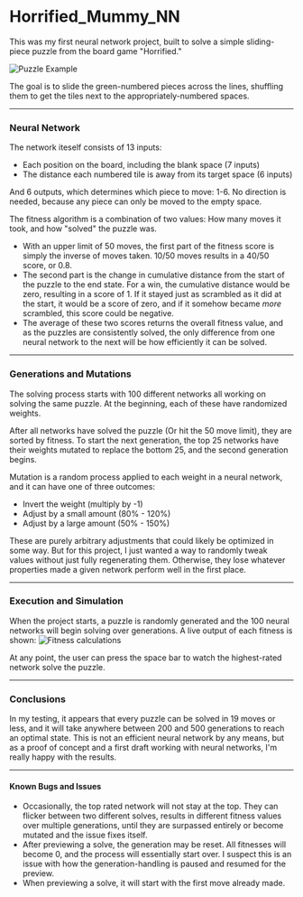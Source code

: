 # Horrified_Mummy_NN

This was my first neural network project, built to solve a simple sliding-piece puzzle from the board game "Horrified."

![Puzzle Example](https://user-images.githubusercontent.com/6518580/162818854-8a637bfc-b08d-4901-84b3-36c2d5423890.png)

The goal is to slide the green-numbered pieces across the lines, shuffling them to get the tiles next to the appropriately-numbered spaces.

---

### Neural Network

The network iteself consists of 13 inputs:
- Each position on the board, including the blank space (7 inputs)
- The distance each numbered tile is away from its target space (6 inputs)

And 6 outputs, which determines which piece to move: 1-6. No direction is needed, because any piece can only be moved to the empty space.

The fitness algorithm is a combination of two values: How many moves it took, and how "solved" the puzzle was.
- With an upper limit of 50 moves, the first part of the fitness score is simply the inverse of moves taken. 10/50 moves results in a 40/50 score, or 0.8.
- The second part is the change in cumulative distance from the start of the puzzle to the  end state. For a win, the cumulative distance would be zero, resulting in a score of 1. If it stayed just as scrambled as it did at the start, it would be a score of zero, and if it somehow became _more_ scrambled, this score could be negative.
- The average of these two scores returns the overall fitness value, and as the puzzles are consistently solved, the only difference from one neural network to the next will be how efficiently it can be solved.

---

### Generations and Mutations

The solving process starts with 100 different networks all working on solving the same puzzle. At the beginning, each of these have randomized weights.

After all networks have solved the puzzle (Or hit the 50 move limit), they are sorted by fitness. To start the next generation, the top 25 networks have their weights mutated to replace the bottom 25, and the second generation begins.

Mutation is a random process applied to each weight in a neural network, and it can have one of three outcomes:
 - Invert the weight (multiply by -1)
 - Adjust by a small amount (80% - 120%)
 - Adjust by a large amount (50% - 150%)

These are purely arbitrary adjustments that could likely be optimized in some way. But for this project, I just wanted a way to randomly tweak values without just fully regenerating them. Otherwise, they lose whatever properties made a given network perform well in the first place.

---

### Execution and Simulation

When the project starts, a puzzle is randomly generated and the 100 neural networks will begin solving over generations. A live output of each fitness is shown:
![Fitness calculations](https://user-images.githubusercontent.com/6518580/162825214-55e598cf-a53f-4267-9f8b-23c54234b600.png)

At any point, the user can press the space bar to watch the highest-rated network solve the puzzle.

---

### Conclusions

In my testing, it appears that every puzzle can be solved in 19 moves or less, and it will take anywhere between 200 and 500 generations to reach an optimal state. This is not an efficient neural network by any means, but as a proof of concept and a first draft working with neural networks, I'm really happy with the results.

---

#### Known Bugs and Issues

- Occasionally, the top rated network will not stay at the top. They can flicker between two different solves, results in different fitness values over multiple generations, until they are surpassed entirely or become mutated and the issue fixes itself.
- After previewing a solve, the generation may be reset. All fitnesses will become 0, and the process will essentially start over. I suspect this is an issue with how the generation-handling is paused and resumed for the preview.
- When previewing a solve, it will start with the first move already made.
